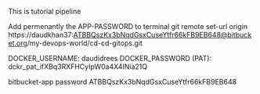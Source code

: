 This is tutorial pipeline

Add permenantly the APP-PASSWORD to terminal 
git remote set-url origin https://daudkhan37:ATBBQszKx3bNqdGsxCuseYtfr66kFB9EB648@bitbucket.org/my-devops-world/cd-cd-gitops.git

DOCKER_USERNAME: daudidrees
DOCKER_PASSWORD (PAT): dckr_pat_ifXBq3RXFHCyIpW0a4X4INia21Q

bitbucket-app password
ATBBQszKx3bNqdGsxCuseYtfr66kFB9EB648